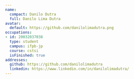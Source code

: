 ```yaml
---
name:
  compact: Danilo Dutra
  full: Danilo Lima Dutra
avatar:
  default: https://github.com/danilolimadutra.png
occupations:
- id: 20032037038
  type: student
  campus: ifpb-jp
  course: cstsi
  isFinished: true
addresses:
  github: https://github.com/danilolimadutra
  linkedin: https://www.linkedin.com/in/danilolimadutra/
---
```

